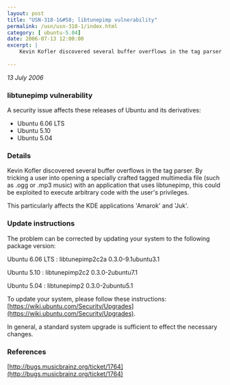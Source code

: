 ```yaml
---
layout: post
title: "USN-318-1&#58; libtunepimp vulnerability"
permalink: /usn/usn-318-1/index.html
category: [ ubuntu-5.04]
date: 2006-07-13 12:00:00
excerpt: |
    Kevin Kofler discovered several buffer overflows in the tag parser. By tricking a user into opening a specially crafted tagged multimedia file (such as .ogg or .mp3 music) with an application that uses libtunepimp, this could be exploited to execute arbitrary code with the user&#39;s privileges. 
    
--- 
```

 
 

*13 July 2006*

### libtunepimp vulnerability

A security issue affects these releases of Ubuntu and its derivatives:

* Ubuntu 6.06 LTS
* Ubuntu 5.10
* Ubuntu 5.04

### Details

Kevin Kofler discovered several buffer overflows in the tag parser. By tricking a user into opening a specially crafted tagged multimedia file (such as .ogg or .mp3 music) with an application that uses libtunepimp, this could be exploited to execute arbitrary code with the user&#39;s privileges. 

This particularly affects the KDE applications &#39;Amarok&#39; and &#39;Juk&#39;.

### Update instructions

The problem can be corrected by updating your system to the following package version:

Ubuntu 6.06 LTS
 : libtunepimp2c2a <span>0.3.0-9.1ubuntu3.1</span>

Ubuntu 5.10
 : libtunepimp2c2 <span>0.3.0-2ubuntu7.1</span>

Ubuntu 5.04
 : libtunepimp2 <span>0.3.0-2ubuntu5.1</span>

To update your system, please follow these instructions: [https://wiki.ubuntu.com/Security/Upgrades](https://wiki.ubuntu.com/Security/Upgrades).

In general, a standard system upgrade is sufficient to effect the necessary changes.

### References

 
 [http://bugs.musicbrainz.org/ticket/1764](http://bugs.musicbrainz.org/ticket/1764)
 

